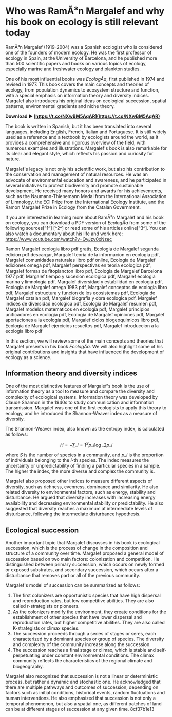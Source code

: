 # Who was RamÃ³n Margalef and why his book on ecology is still relevant today
 
RamÃ³n Margalef (1919-2004) was a Spanish ecologist who is considered one of the founders of modern ecology. He was the first professor of ecology in Spain, at the University of Barcelona, and he published more than 500 scientific papers and books on various topics of ecology, especially marine and freshwater ecology and plankton studies.
 
One of his most influential books was *EcologÃ­a*, first published in 1974 and revised in 1977. This book covers the main concepts and theories of ecology, from population dynamics to ecosystem structure and function, with a special emphasis on information theory and diversity indices. Margalef also introduces his original ideas on ecological succession, spatial patterns, environmental gradients and niche theory.
 
**Download ► [https://t.co/NXwBM5AqAR](https://t.co/NXwBM5AqAR)**


 
The book is written in Spanish, but it has been translated into several languages, including English, French, Italian and Portuguese. It is still widely used as a reference and a textbook by ecologists around the world, as it provides a comprehensive and rigorous overview of the field, with numerous examples and illustrations. Margalef's book is also remarkable for its clear and elegant style, which reflects his passion and curiosity for nature.
 
Margalef's legacy is not only his scientific work, but also his contribution to the conservation and management of natural resources. He was an advocate of environmental education and awareness, and he participated in several initiatives to protect biodiversity and promote sustainable development. He received many honors and awards for his achievements, such as the Naumann-Thienemann Medal from the International Association of Limnology, the ECI Prize from the International Ecology Institute, and the Ramon Margalef Prize in Ecology from the Catalan Government.
 
If you are interested in learning more about RamÃ³n Margalef and his book on ecology, you can download a PDF version of *EcologÃ­a* from some of the following sources[^1^] [^2^] or read some of his articles online[^3^]. You can also watch a documentary about his life and work here: https://www.youtube.com/watch?v=QyJzv0xNzec
 
Ramon Margalef ecologia libro pdf gratis,  Ecologia de Margalef segunda edicion pdf descargar,  Margalef teoria de la informacion en ecologia pdf,  Margalef comunidades naturales libro pdf online,  Ecologia de Margalef ediciones omega pdf,  Margalef perspectivas en teoria ecologica pdf,  Margalef formas de fitoplancton libro pdf,  Ecologia de Margalef Barcelona 1977 pdf,  Margalef tiempo y sucesion ecologica pdf,  Margalef ecologia marina y limnologia pdf,  Margalef diversidad y estabilidad en ecologia pdf,  Ecologia de Margalef omega 1983 pdf,  Margalef conceptos de ecologia libro pdf,  Margalef estructura y funcion de los ecosistemas pdf,  Ecologia de Margalef catalan pdf,  Margalef biografia y obra ecologica pdf,  Margalef indices de diversidad ecologica pdf,  Ecologia de Margalef resumen pdf,  Margalef modelos matematicos en ecologia pdf,  Margalef principios unificadores en ecologia pdf,  Ecologia de Margalef opiniones pdf,  Margalef aportaciones a la ecologia pdf,  Margalef ciclos biogeoquimicos libro pdf,  Ecologia de Margalef ejercicios resueltos pdf,  Margalef introduccion a la ecologia libro pdf
  
In this section, we will review some of the main concepts and theories that Margalef presents in his book *EcologÃ­a*. We will also highlight some of his original contributions and insights that have influenced the development of ecology as a science.
 
## Information theory and diversity indices
 
One of the most distinctive features of Margalef's book is the use of information theory as a tool to measure and compare the diversity and complexity of ecological systems. Information theory was developed by Claude Shannon in the 1940s to study communication and information transmission. Margalef was one of the first ecologists to apply this theory to ecology, and he introduced the Shannon-Weaver index as a measure of diversity.
 
The Shannon-Weaver index, also known as the entropy index, is calculated as follows:
 
$$H = -\sum\_i=1^S p\_i \log\_2 p\_i$$
 
where $S$ is the number of species in a community, and $p\_i$ is the proportion of individuals belonging to the $i$-th species. The index measures the uncertainty or unpredictability of finding a particular species in a sample. The higher the index, the more diverse and complex the community is.
 
Margalef also proposed other indices to measure different aspects of diversity, such as richness, evenness, dominance and similarity. He also related diversity to environmental factors, such as energy, stability and disturbance. He argued that diversity increases with increasing energy availability and decreasing environmental stability or predictability. He also suggested that diversity reaches a maximum at intermediate levels of disturbance, following the intermediate disturbance hypothesis.
 
## Ecological succession
 
Another important topic that Margalef discusses in his book is ecological succession, which is the process of change in the composition and structure of a community over time. Margalef proposed a general model of succession based on two main factors: colonization and competition. He distinguished between primary succession, which occurs on newly formed or exposed substrates, and secondary succession, which occurs after a disturbance that removes part or all of the previous community.
 
Margalef's model of succession can be summarized as follows:
 
1. The first colonizers are opportunistic species that have high dispersal and reproduction rates, but low competitive abilities. They are also called r-strategists or pioneers.
2. As the colonizers modify the environment, they create conditions for the establishment of other species that have lower dispersal and reproduction rates, but higher competitive abilities. They are also called K-strategists or climax species.
3. The succession proceeds through a series of stages or seres, each characterized by a dominant species or group of species. The diversity and complexity of the community increase along the succession.
4. The succession reaches a final stage or climax, which is stable and self-perpetuating under constant environmental conditions. The climax community reflects the characteristics of the regional climate and biogeography.

Margalef also recognized that succession is not a linear or deterministic process, but rather a dynamic and stochastic one. He acknowledged that there are multiple pathways and outcomes of succession, depending on factors such as initial conditions, historical events, random fluctuations and human interventions. He also emphasized that succession is not only a temporal phenomenon, but also a spatial one, as different patches of land can be at different stages of succession at any given time.
 8cf37b1e13
 

